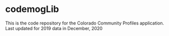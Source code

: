 # codemogLib
This is the code repository for the Colorado Community Profiles application.
Last updated for 2019 data in December, 2020
